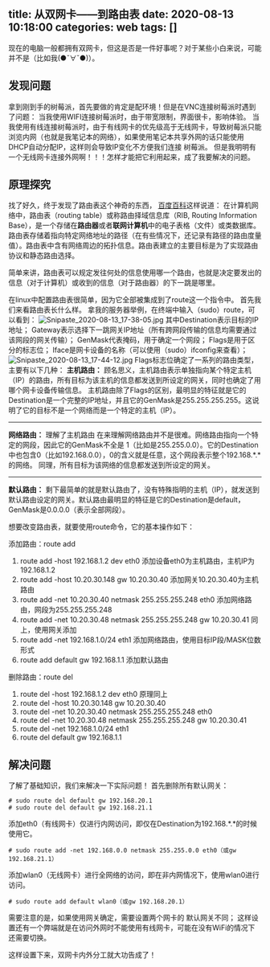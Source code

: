 title: 从双网卡——到路由表
date: 2020-08-13 10:18:00
categories: web
tags: []
---
现在的电脑一般都拥有双网卡，但这是否是一件好事呢？对于某些小白来说，可能并不是（比如我(●ˇ∀ˇ●)）。

发现问题
----
拿到刚到手的树莓派，首先要做的肯定是配环境！但是在VNC连接树莓派时遇到了问题：
当我使用WIFI连接树莓派时，由于带宽限制，界面很卡，影响体验。
当我使用有线连接树莓派时，由于有线网卡的优先级高于无线网卡，导致树莓派只能浏览内网（也就是我笔记本的网络），如果使用笔记本共享外网的话只能使用DHCP自动分配IP，这样则会导致IP变化不方便我们连接 树莓派。
但是我明明有一个无线网卡连接外网啊！！！怎样才能把它利用起来，成了我要解决的问题。

原理探究
----
找了好久，终于发现了路由表这个神奇的东西，
[百度百科][1]这样说道：
在计算机网络中，路由表（routing table）或称路由择域信息库（RIB, Routing Information Base），是一个存储在**路由器**或者**联网计算机**中的电子表格（文件）或类数据库。路由表存储着指向特定网络地址的路径（在有些情况下，还记录有路径的路由度量值）。路由表中含有网络周边的拓扑信息。路由表建立的主要目标是为了实现路由协议和静态路由选择。

简单来讲，路由表可以规定发往何处的信息使用哪一个路由，也就是决定要发出的信息（对于计算机）或收到的信息（对于路由器）的下一跳是哪里。

在linux中配置路由表很简单，因为它全部被集成到了route这一个指令中。
首先我们来看路由表长什么样。
拿我的服务器举例，在终端中输入（sudo）route，可以看到：
![Snipaste_2020-08-13_17-38-05.jpg][2]
其中Destination表示目标的IP地址；
Gateway表示选择下一跳网关IP地址（所有跨网段传输的信息均需要通过该网段的网关传输）；
GenMask代表掩码，用于确定一个网段；
Flags是用于区分的标志位；
Iface是网卡设备的名称（可以使用（sudo）ifconfig来查看）；
![Snipaste_2020-08-13_17-44-12.jpg][3]
Flags标志位确定了一系列的路由类型，主要有以下几种：
**主机路由：**
顾名思义，主机路由表示单独指向某个特定主机（IP）的路由，所有目标为该主机的信息都发送到所设定的网关，同时也确定了用哪个网卡设备传输信息。
主机路由除了Flags的区别，最明显的特征就是它的Destination是一个完整的IP地址，并且它的GenMask是255.255.255.255。这说明了它的目标不是一个网络而是一个特定的主机（IP）。

----------

**网络路由：**
理解了主机路由 在来理解网络路由并不是很难。网络路由指向一个特定的网段，因此它的GenMask不全是 1（比如是255.255.0.0）。它的Destination中也包含0（比如192.168.0.0），0的含义就是任意，这个网段表示整个192.168.*.*的网络。
同理，所有目标为该网络的信息都发送到所设定的网关。

----------

**默认路由：**
剩下最简单的就是默认路由了，没有特殊指明的主机（IP），就发送到默认路由设定的网关。默认路由最明显的特征是它的Destination是default，GenMask是0.0.0.0（表示全部网段）。

想要改变路由表，就要使用route命令，它的基本操作如下：

添加路由：route add
 1. route add -host 192.168.1.2 dev eth0 添加设备eth0为主机路由，主机IP为192.168.1.2
 2. route add -host 10.20.30.148 gw 10.20.30.40 添加网关10.20.30.40为主机路由
 3. route add -net 10.20.30.40 netmask 255.255.255.248 eth0 添加网络路由，网段为255.255.255.248 
 4. route add -net 10.20.30.48 netmask 255.255.255.248 gw 10.20.30.41 同上，使用网关添加
 5. route add -net 192.168.1.0/24 eth1 添加网络路由，使用目标IP段/MASK位数形式
 6. route add default gw 192.168.1.1 添加默认路由

删除路由：route del
 1. route del -host 192.168.1.2 dev eth0 原理同上
 2. route del -host 10.20.30.148 gw 10.20.30.40
 3. route del -net 10.20.30.40 netmask 255.255.255.248 eth0
 4. route del -net 10.20.30.48 netmask 255.255.255.248 gw 10.20.30.41
 5. route del -net 192.168.1.0/24 eth1
 6. route del default gw 192.168.1.1

解决问题
----
了解了基础知识，我们来解决一下实际问题！
首先删除所有默认网关：

    # sudo route del default gw 192.168.20.1
    # sudo route del default gw 192.168.21.1

添加eth0（有线网卡）仅进行内网访问，即仅在Destination为192.168.*.*的时候使用它。

    # sudo route add -net 192.168.0.0 netmask 255.255.0.0 eth0（或gw 192.168.21.1）

添加wlan0（无线网卡）进行全网络的访问，即在非内网情况下，使用wlan0进行访问。

    # sudo route add default wlan0（或gw 192.168.20.1）

需要注意的是，如果使用网关确定，需要设置两个网卡的 默认网关不同；
这样设置还有一个弊端就是在访问外网时不能使用有线网卡，可能在没有WiFi的情况下还需要切换。

这样设置下来，双网卡内外分工就大功告成了！




  [1]: https://baike.baidu.com/item/%E8%B7%AF%E7%94%B1%E8%A1%A8
  [2]: /old_images/2020/08/75184131.jpg
  [3]: /old_images/2020/08/1049549032.jpg

